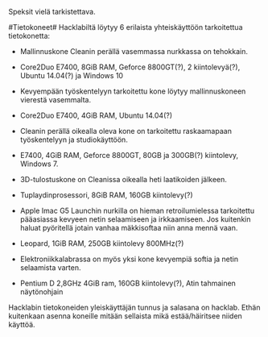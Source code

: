 Speksit vielä tarkistettava.

#Tietokoneet#
Hacklabiltä löytyy 6 erilaista yhteiskäyttöön tarkoitettua tietokonetta:
* Mallinnuskone Cleanin perällä vasemmassa nurkkassa on tehokkain.
 * Core2Duo E7400, 8GiB RAM, Geforce 8800GT(?), 2 kiintolevyä(?), Ubuntu 14.04(?) ja Windows 10

* Kevyempään työskentelyyn tarkoitettu kone löytyy mallinnuskoneen vierestä vasemmalta.
 * Core2Duo E7400, 4GiB RAM, Ubuntu 14.04(?)

* Cleanin perällä oikealla oleva kone on tarkoitettu raskaamapaan työskentelyyn ja studiokäyttöön.
 * E7400, 4GiB RAM, Geforce 8800GT, 80GB ja 300GB(?) kiintolevy, Windows 7.

* 3D-tulostuskone on Cleanissa oikealla heti laatikoiden jälkeen.
 * Tuplaydinprosessori, 8GiB RAM, 160GB kiintolevy(?)

* Apple Imac G5 Launchin nurkilla on hieman retroilumielessa tarkoitettu pääasiassa kevyeen netin selaamiseen ja irkkaamiseen. Jos kuitenkin haluat pyöritellä jotain vanhaa mäkkisoftaa niin anna mennä vaan.
 * Leopard, 1GiB RAM, 250GB kiintolevy 800MHz(?)

* Elektroniikkalabrassa on myös yksi kone kevyempiä softia ja netin selaamista varten.
 * Pentium D 2,8GHz 4GiB ram, 160GB kiintolevy(?), Atin tahmainen näytönohjain

Hacklabin tietokoneiden yleiskäyttäjän tunnus ja salasana on hacklab. Ethän kuitenkaan asenna koneille mitään sellaista mikä estää/häiritsee niiden käyttöä.
